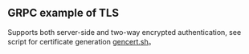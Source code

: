 ## GRPC example of TLS 
 
Supports both server-side and two-way encrypted authentication, see script for certificate generation [gencert.sh](../../pkg/gtls/certfile/gencert.sh)。
